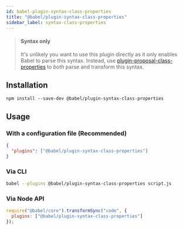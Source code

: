 ```yaml
---
id: babel-plugin-syntax-class-properties
title: "@babel/plugin-syntax-class-properties"
sidebar_label: syntax-class-properties
---
```


> #### Syntax only
>
> It's unlikely you want to use this plugin directly as it only enables Babel to parse this syntax. Instead, use [plugin-proposal-class-properties](plugin-proposal-class-properties.md) to _both_ parse and transform this syntax.

## Installation

```shell npm2yarn
npm install --save-dev @babel/plugin-syntax-class-properties
```

## Usage

### With a configuration file (Recommended)

```json title="babel.config.json"
{
  "plugins": ["@babel/plugin-syntax-class-properties"]
}
```

### Via CLI

```sh title="Shell"
babel --plugins @babel/plugin-syntax-class-properties script.js
```

### Via Node API

```js title="JavaScript"
require("@babel/core").transformSync("code", {
  plugins: ["@babel/plugin-syntax-class-properties"]
});
```

